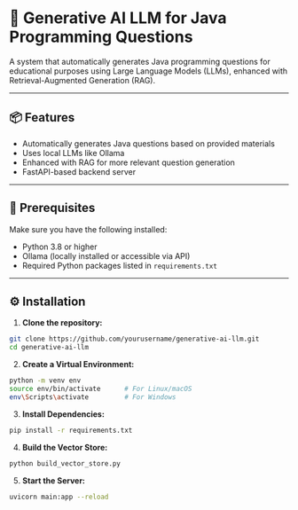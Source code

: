 # 🚀 Generative AI LLM for Java Programming Questions

A system that automatically generates Java programming questions for educational purposes using Large Language Models (LLMs), enhanced with Retrieval-Augmented Generation (RAG).

---

## 📦 Features

- Automatically generates Java questions based on provided materials
- Uses local LLMs like Ollama
- Enhanced with RAG for more relevant question generation
- FastAPI-based backend server

---

## 🔧 Prerequisites

Make sure you have the following installed:

- Python 3.8 or higher
- Ollama (locally installed or accessible via API)
- Required Python packages listed in `requirements.txt`

---

## ⚙️ Installation

1. **Clone the repository:**

```bash
git clone https://github.com/yourusername/generative-ai-llm.git
cd generative-ai-llm
```

2. **Create a Virtual Environment:**

```bash
python -m venv env
source env/bin/activate      # For Linux/macOS
env\Scripts\activate         # For Windows
```

3. **Install Dependencies:**

```bash
pip install -r requirements.txt
```

4. **Build the Vector Store:**

```bash
python build_vector_store.py
```

5. **Start the Server:**

```bash
uvicorn main:app --reload
```
